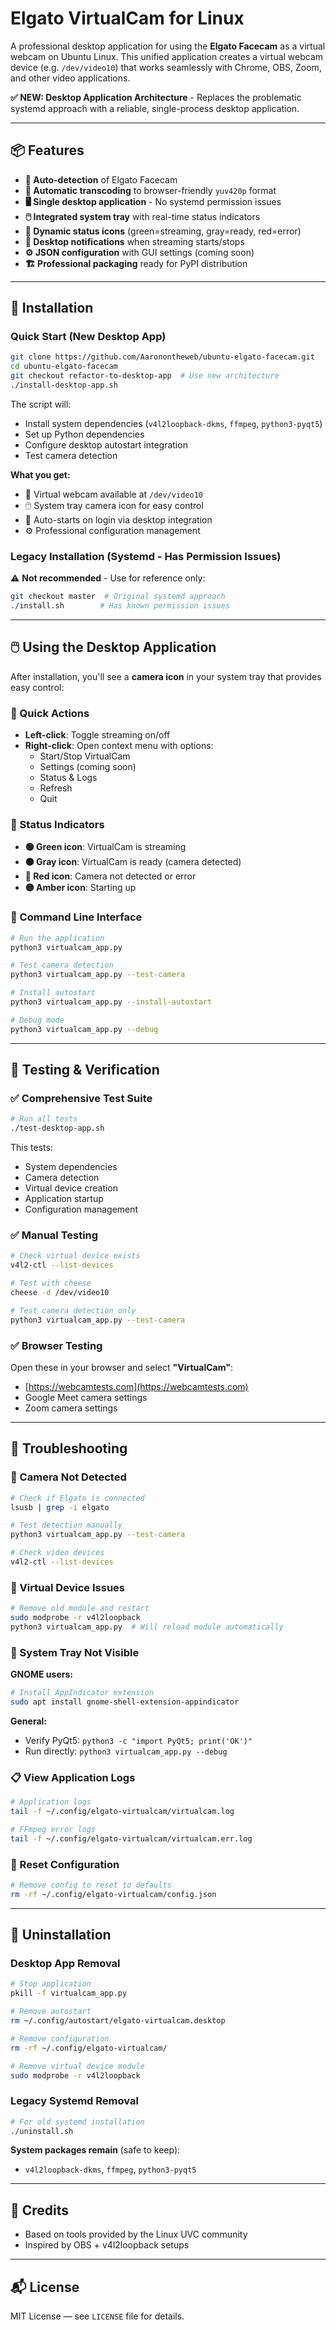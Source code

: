 # Elgato VirtualCam for Linux

A professional desktop application for using the **Elgato Facecam** as a virtual webcam on Ubuntu Linux. This unified application creates a virtual webcam device (e.g. `/dev/video10`) that works seamlessly with Chrome, OBS, Zoom, and other video applications.

**✅ NEW: Desktop Application Architecture** - Replaces the problematic systemd approach with a reliable, single-process desktop application.

---

## 📦 Features

- **🎥 Auto-detection** of Elgato Facecam
- **🔄 Automatic transcoding** to browser-friendly `yuv420p` format
- **🖥️ Single desktop application** - No systemd permission issues
- **🖱️ Integrated system tray** with real-time status indicators
- **🎨 Dynamic status icons** (green=streaming, gray=ready, red=error)
- **📱 Desktop notifications** when streaming starts/stops
- **⚙️ JSON configuration** with GUI settings (coming soon)
- **🏗️ Professional packaging** ready for PyPI distribution

---

## 🚀 Installation

### Quick Start (New Desktop App)

```bash
git clone https://github.com/Aaronontheweb/ubuntu-elgato-facecam.git
cd ubuntu-elgato-facecam
git checkout refactor-to-desktop-app  # Use new architecture
./install-desktop-app.sh
```

The script will:
- Install system dependencies (`v4l2loopback-dkms`, `ffmpeg`, `python3-pyqt5`)
- Set up Python dependencies
- Configure desktop autostart integration
- Test camera detection

**What you get:**
- 🎥 Virtual webcam available at `/dev/video10`
- 🖱️ System tray camera icon for easy control
- 🚀 Auto-starts on login via desktop integration
- ⚙️ Professional configuration management

### Legacy Installation (Systemd - Has Permission Issues)

⚠️ **Not recommended** - Use for reference only:

```bash
git checkout master  # Original systemd approach
./install.sh        # Has known permission issues
```

---

## 🖱️ Using the Desktop Application

After installation, you'll see a **camera icon** in your system tray that provides easy control:

### 📱 Quick Actions
- **Left-click**: Toggle streaming on/off
- **Right-click**: Open context menu with options:
  - Start/Stop VirtualCam
  - Settings (coming soon)
  - Status & Logs
  - Refresh
  - Quit

### 🎨 Status Indicators
- **🟢 Green icon**: VirtualCam is streaming
- **⚫ Gray icon**: VirtualCam is ready (camera detected)
- **🔴 Red icon**: Camera not detected or error
- **🟡 Amber icon**: Starting up

### 🔧 Command Line Interface

```bash
# Run the application
python3 virtualcam_app.py

# Test camera detection
python3 virtualcam_app.py --test-camera

# Install autostart
python3 virtualcam_app.py --install-autostart

# Debug mode
python3 virtualcam_app.py --debug
```

---

## 🧪 Testing & Verification

### ✅ Comprehensive Test Suite

```bash
# Run all tests
./test-desktop-app.sh
```

This tests:
- System dependencies
- Camera detection
- Virtual device creation
- Application startup
- Configuration management

### ✅ Manual Testing

```bash
# Check virtual device exists
v4l2-ctl --list-devices

# Test with cheese
cheese -d /dev/video10

# Test camera detection only
python3 virtualcam_app.py --test-camera
```

### ✅ Browser Testing

Open these in your browser and select **"VirtualCam"**:
- [https://webcamtests.com](https://webcamtests.com)
- Google Meet camera settings
- Zoom camera settings

---

## 🔧 Troubleshooting

### 🎥 Camera Not Detected

```bash
# Check if Elgato is connected
lsusb | grep -i elgato

# Test detection manually
python3 virtualcam_app.py --test-camera

# Check video devices
v4l2-ctl --list-devices
```

### 🔧 Virtual Device Issues

```bash
# Remove old module and restart
sudo modprobe -r v4l2loopback
python3 virtualcam_app.py  # Will reload module automatically
```

### 📱 System Tray Not Visible

**GNOME users:**
```bash
# Install AppIndicator extension
sudo apt install gnome-shell-extension-appindicator
```

**General:**
- Verify PyQt5: `python3 -c "import PyQt5; print('OK')"`
- Run directly: `python3 virtualcam_app.py --debug`

### 📋 View Application Logs

```bash
# Application logs
tail -f ~/.config/elgato-virtualcam/virtualcam.log

# FFmpeg error logs  
tail -f ~/.config/elgato-virtualcam/virtualcam.err.log
```

### 🔄 Reset Configuration

```bash
# Remove config to reset to defaults
rm -rf ~/.config/elgato-virtualcam/config.json
```

---

## 🧼 Uninstallation

### Desktop App Removal

```bash
# Stop application
pkill -f virtualcam_app.py

# Remove autostart
rm ~/.config/autostart/elgato-virtualcam.desktop

# Remove configuration
rm -rf ~/.config/elgato-virtualcam/

# Remove virtual device module
sudo modprobe -r v4l2loopback
```

### Legacy Systemd Removal

```bash
# For old systemd installation
./uninstall.sh
```

**System packages remain** (safe to keep):
- `v4l2loopback-dkms`, `ffmpeg`, `python3-pyqt5`

---

## 🤝 Credits

- Based on tools provided by the Linux UVC community
- Inspired by OBS + v4l2loopback setups

---

## 📬 License

MIT License — see `LICENSE` file for details.
